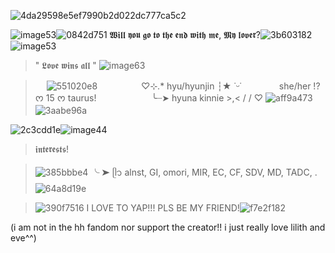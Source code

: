 
![4da29598e5ef7990b2d022dc777ca5c2](https://github.com/user-attachments/assets/c832586f-7327-4e93-9316-151c882d4d39)


![image53](https://github.com/user-attachments/assets/4f26c738-c7ff-4c20-ac72-de7b257908e8)![0842d751](https://github.com/user-attachments/assets/de190cd1-c7fb-4e58-9d9f-ed25f50f4b1c)
 𝖂𝖎𝖑𝖑 𝖞𝖔𝖚 𝖌𝖔 𝖙𝖔 𝖙𝖍𝖊 𝖊𝖓𝖉 𝖜𝖎𝖙𝖍 𝖒𝖊, 𝕸𝖞 𝖑𝖔𝖛𝖊𝖗?![3b603182](https://github.com/user-attachments/assets/e24f2ed6-ab7a-42f0-b2d4-885917c69a3d)
 ![image53](https://github.com/user-attachments/assets/4f26c738-c7ff-4c20-ac72-de7b257908e8) 



> " 𝕷𝖔𝖛𝖊 𝖜𝖎𝖓𝖘 𝖆𝖑𝖑 "
> ![image63](https://github.com/user-attachments/assets/0e93ae07-7560-49b7-9831-b76db7ac82fa)

>   ![551020e8](https://github.com/user-attachments/assets/9e5c2c21-d7dd-4dd7-bf8a-27bb575a149c)     ♡⊹.* hyu/hyunjin ┆★ ˙ᵕ˙
    she/her !? ᰔ 15 ᰔ taurus!
      ╰┈➤ hyuna kinnie >,< / / ♡ ![aff9a473](https://github.com/user-attachments/assets/0074aafe-fb08-43e1-a8fe-fed38e33f906)![3aabe96a](https://github.com/user-attachments/assets/03489fe6-0144-48f7-8dd5-7859cac51f53)



![2c3cdd1e](https://github.com/user-attachments/assets/5a21db1e-a7b2-4697-8aae-4ea51de4661e)![image44](https://github.com/user-attachments/assets/e58be33f-4245-4958-8bdf-0874158aa5d2)

> 𝖎𝖓𝖙𝖊𝖗𝖊𝖘𝖙𝖘!

>  ![385bbbe4](https://github.com/user-attachments/assets/f3dbaedc-2ae4-41b1-b75e-7a41c23e9a53)
╰ ➤ ᥫ᭡ alnst, GI, omori, MIR, EC, CF, SDV, MD, TADC, .![64a8d19e](https://github.com/user-attachments/assets/b6c11642-5306-4ecc-97c8-02d7a288a2ea)
>


> 
> ![390f7516](https://github.com/user-attachments/assets/74019d42-ae8d-404c-973c-a6a5a4ea4b7b)
I LOVE TO YAP!!! PLS BE MY FRIEND!![f7e2f182](https://github.com/user-attachments/assets/68c401ca-f895-4dde-ad84-0bb1398e8fb9)

(i am not in the hh fandom nor support the creator!! i just really love lilith and eve^^)










